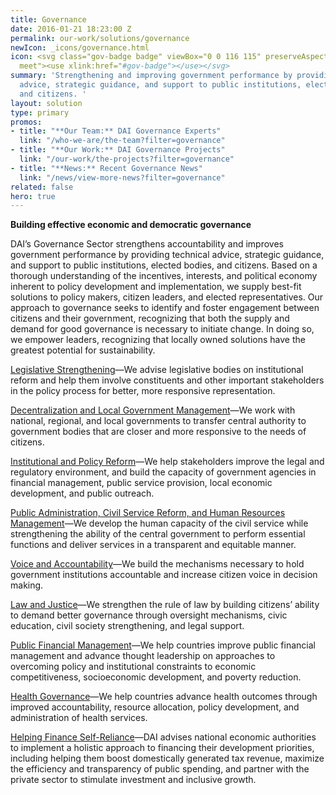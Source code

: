 ```yaml
---
title: Governance
date: 2016-01-21 18:23:00 Z
permalink: our-work/solutions/governance
newIcon: _icons/governance.html
icon: <svg class="gov-badge badge" viewBox="0 0 116 115" preserveAspectRatio="xMinYMax
  meet"><use xlink:href="#gov-badge"></use></svg>
summary: 'Strengthening and improving government performance by providing technical
  advice, strategic guidance, and support to public institutions, elected bodies,
  and citizens. '
layout: solution
type: primary
promos:
- title: "**Our Team:** DAI Governance Experts"
  link: "/who-we-are/the-team?filter=governance"
- title: "**Our Work:** DAI Governance Projects"
  link: "/our-work/the-projects?filter=governance"
- title: "**News:** Recent Governance News"
  link: "/news/view-more-news?filter=governance"
related: false
hero: true
---
```


**Building effective economic and democratic governance**

DAI’s Governance Sector strengthens accountability and improves government performance by providing technical advice, strategic guidance, and support to public institutions, elected bodies, and citizens. Based on a thorough understanding of the incentives, interests, and political economy inherent to policy development and implementation, we supply best-fit solutions to policy makers, citizen leaders, and elected representatives. Our approach to governance seeks to identify and foster engagement between citizens and their government, recognizing that both the supply and demand for good governance is necessary to initiate change. In doing so, we empower leaders, recognizing that locally owned solutions have the greatest potential for sustainability.

[Legislative Strengthening](/our-work/solutions/governance-solutions/legislative-strengthening)—We advise legislative bodies on institutional reform and help them involve constituents and other important stakeholders in the policy process for better, more responsive representation.

[Decentralization and Local Government Management](/our-work/solutions/governance-solutions/decentralization-and-local-government)—We work with national, regional, and local governments to transfer central authority to government bodies that are closer and more responsive to the needs of citizens.

[Institutional and Policy Reform](/our-work/solutions/governance-solutions/institutional-and-policy-reform)—We help stakeholders improve the legal and regulatory environment, and build the capacity of government agencies in financial management, public service provision, local economic development, and public outreach.

[Public Administration, Civil Service Reform, and Human Resources Management](/our-work/solutions/governance-solutions/public-administration-civil-service-reform-and-human-resources)—We develop the human capacity of the civil service while strengthening the ability of the central government to perform essential functions and deliver services in a transparent and equitable manner.

[Voice and Accountability](/our-work/solutions/governance-solutions/voice-and-accountability)—We build the mechanisms necessary to hold government institutions accountable and increase citizen voice in decision making.

[Law and Justice](/our-work/solutions/governance-solutions/law-and-justice)—We strengthen the rule of law by building citizens’ ability to demand better governance through oversight mechanisms, civic education, civil society strengthening, and legal support.

[Public Financial Management](/our-work/solutions/governance-solutions/public-financial-management)—We help countries improve public financial management and advance thought leadership on approaches to overcoming policy and institutional constraints to economic competitiveness, socioeconomic development, and poverty reduction.

[Health Governance](/our-work/solutions/governance-solutions/health-governance)—We help countries advance health outcomes through improved accountability, resource allocation, policy development, and administration of health services.

[Helping Finance Self-Reliance](/our-work/solutions/governance-solutions/helping-finance-self-reliance)—DAI advises national economic authorities to implement a holistic approach to financing their development priorities, including helping them boost domestically generated tax revenue, maximize the efficiency and transparency of public spending, and partner with the private sector to stimulate investment and inclusive growth.


